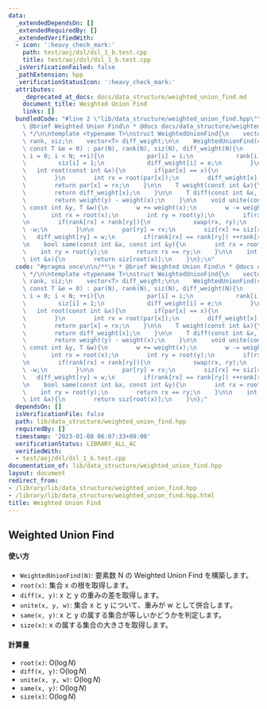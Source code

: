 ```yaml
---
data:
  _extendedDependsOn: []
  _extendedRequiredBy: []
  _extendedVerifiedWith:
  - icon: ':heavy_check_mark:'
    path: test/aoj/dsl/dsl_1_b.test.cpp
    title: test/aoj/dsl/dsl_1_b.test.cpp
  _isVerificationFailed: false
  _pathExtension: hpp
  _verificationStatusIcon: ':heavy_check_mark:'
  attributes:
    _deprecated_at_docs: docs/data_structure/weighted_union_find.md
    document_title: Weighted Union Find
    links: []
  bundledCode: "#line 2 \"lib/data_structure/weighted_union_find.hpp\"\n\n/**\n *\
    \ @brief Weighted Union Find\n * @docs docs/data_structure/weighted_union_find.md\n\
    \ */\n\ntemplate <typename T>\nstruct WeightedUnionFind{\n    vector<int> par,\
    \ rank, siz;\n    vector<T> diff_weight;\n\n    WeightedUnionFind(const int &N,\
    \ const T &e = 0) : par(N), rank(N), siz(N), diff_weight(N){\n        for(int\
    \ i = 0; i < N; ++i){\n            par[i] = i;\n            rank[i] = 0;\n   \
    \         siz[i] = 1;\n            diff_weight[i] = e;\n        }\n    }\n\n \
    \   int root(const int &x){\n        if(par[x] == x){\n            return x;\n\
    \        }\n        int rx = root(par[x]);\n        diff_weight[x] += diff_weight[par[x]];\n\
    \        return par[x] = rx;\n    }\n\n    T weight(const int &x){\n        root(x);\n\
    \        return diff_weight[x];\n    }\n\n    T diff(const int &x, const int &y){\n\
    \        return weight(y) - weight(x);\n    }\n\n    void unite(const int &x,\
    \ const int &y, T &w){\n        w += weight(x);\n        w -= weight(y);\n\n \
    \       int rx = root(x);\n        int ry = root(y);\n        if(rx == ry) return;\n\
    \n        if(rank[rx] < rank[ry]){\n            swap(rx, ry);\n            w =\
    \ -w;\n        }\n\n        par[ry] = rx;\n        siz[rx] += siz[ry];\n     \
    \   diff_weight[ry] = w;\n        if(rank[rx] == rank[ry]) ++rank[rx];\n    }\n\
    \n    bool same(const int &x, const int &y){\n        int rx = root(x);\n    \
    \    int ry = root(y);\n        return rx == ry;\n    }\n\n    int size(const\
    \ int &x){\n        return siz[root(x)];\n    }\n};\n"
  code: "#pragma once\n\n/**\n * @brief Weighted Union Find\n * @docs docs/data_structure/weighted_union_find.md\n\
    \ */\n\ntemplate <typename T>\nstruct WeightedUnionFind{\n    vector<int> par,\
    \ rank, siz;\n    vector<T> diff_weight;\n\n    WeightedUnionFind(const int &N,\
    \ const T &e = 0) : par(N), rank(N), siz(N), diff_weight(N){\n        for(int\
    \ i = 0; i < N; ++i){\n            par[i] = i;\n            rank[i] = 0;\n   \
    \         siz[i] = 1;\n            diff_weight[i] = e;\n        }\n    }\n\n \
    \   int root(const int &x){\n        if(par[x] == x){\n            return x;\n\
    \        }\n        int rx = root(par[x]);\n        diff_weight[x] += diff_weight[par[x]];\n\
    \        return par[x] = rx;\n    }\n\n    T weight(const int &x){\n        root(x);\n\
    \        return diff_weight[x];\n    }\n\n    T diff(const int &x, const int &y){\n\
    \        return weight(y) - weight(x);\n    }\n\n    void unite(const int &x,\
    \ const int &y, T &w){\n        w += weight(x);\n        w -= weight(y);\n\n \
    \       int rx = root(x);\n        int ry = root(y);\n        if(rx == ry) return;\n\
    \n        if(rank[rx] < rank[ry]){\n            swap(rx, ry);\n            w =\
    \ -w;\n        }\n\n        par[ry] = rx;\n        siz[rx] += siz[ry];\n     \
    \   diff_weight[ry] = w;\n        if(rank[rx] == rank[ry]) ++rank[rx];\n    }\n\
    \n    bool same(const int &x, const int &y){\n        int rx = root(x);\n    \
    \    int ry = root(y);\n        return rx == ry;\n    }\n\n    int size(const\
    \ int &x){\n        return siz[root(x)];\n    }\n};"
  dependsOn: []
  isVerificationFile: false
  path: lib/data_structure/weighted_union_find.hpp
  requiredBy: []
  timestamp: '2023-01-08 06:07:33+09:00'
  verificationStatus: LIBRARY_ALL_AC
  verifiedWith:
  - test/aoj/dsl/dsl_1_b.test.cpp
documentation_of: lib/data_structure/weighted_union_find.hpp
layout: document
redirect_from:
- /library/lib/data_structure/weighted_union_find.hpp
- /library/lib/data_structure/weighted_union_find.hpp.html
title: Weighted Union Find
---
```

## Weighted Union Find

#### 使い方

- `WeightedUnionFind(N)`: 要素数 N の Weighted Union Find を構築します。
- `root(x)`: 集合 x の根を取得します。
- `diff(x, y)`: x と y の重みの差を取得します。
- `unite(x, y, w)`: 集合 x と y について、重みが w として併合します。
- `same(x, y)`: x と y の属する集合が等しいかどうかを判定します。
- `size(x)`: x の属する集合の大きさを取得します。

#### 計算量

- `root(x)`: $\mathrm{O}(\log N)$
- `diff(x, y)`: $\mathrm{O}(\log N)$
- `unite(x, y, w)`: $\mathrm{O}(\log N)$
- `same(x, y)`: $\mathrm{O}(\log N)$
- `size(x)`: $\mathrm{O}(\log N)$
